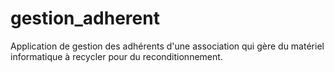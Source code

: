 # gestion_adherent
Application de gestion des adhérents d'une association qui gère du matériel informatique à recycler pour du reconditionnement.
